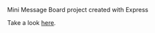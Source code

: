 Mini Message Board project created with Express

Take a look [here](https://quiet-reef-87259.herokuapp.com/).
